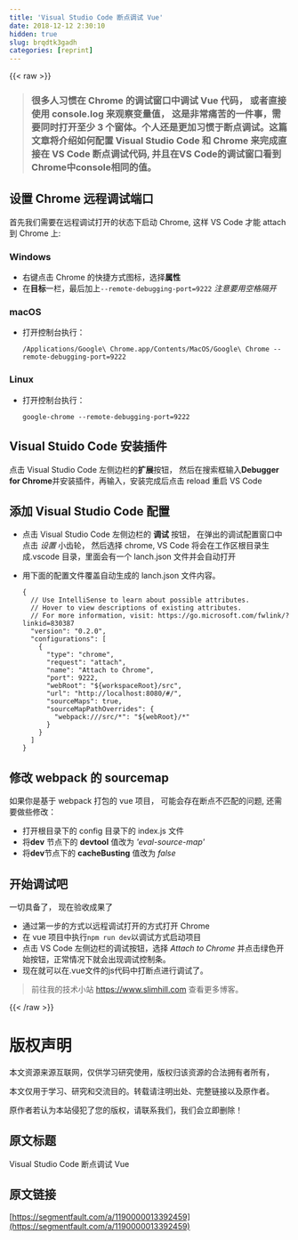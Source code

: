 ```yaml
---
title: 'Visual Studio Code 断点调试 Vue' 
date: 2018-12-12 2:30:10
hidden: true
slug: brqdtk3gadh
categories: [reprint]
---
```


{{< raw >}}

                    
<blockquote><h3 id="articleHeader0">很多人习惯在 Chrome 的调试窗口中调试 Vue 代码， 或者直接使用 <strong>console.log</strong> 来观察变量值， 这是非常痛苦的一件事，需要同时打开至少 3 个窗体。个人还是更加习惯于断点调试。这篇文章将介绍如何配置 Visual Studio Code 和 Chrome 来完成直接在 VS Code 断点调试代码, 并且在VS Code的调试窗口看到Chrome中console相同的值。</h3></blockquote>
<h2 id="articleHeader1">设置 Chrome 远程调试端口</h2>
<p>首先我们需要在远程调试打开的状态下启动 Chrome, 这样 VS Code 才能 attach 到 Chrome 上:</p>
<h3 id="articleHeader2">Windows</h3>
<ul>
<li>右键点击 Chrome 的快捷方式图标，选择<strong>属性</strong>
</li>
<li>在<strong>目标</strong>一栏，最后加上<code>--remote-debugging-port=9222</code> <em>注意要用空格隔开</em>
</li>
</ul>
<h3 id="articleHeader3">macOS</h3>
<ul><li>
<p>打开控制台执行：</p>
<div class="widget-codetool" style="display:none;">
      <div class="widget-codetool--inner">
      <span class="selectCode code-tool" data-toggle="tooltip" data-placement="top" title="" data-original-title="全选"></span>
      <span type="button" class="copyCode code-tool" data-toggle="tooltip" data-placement="top" data-clipboard-text="/Applications/Google\ Chrome.app/Contents/MacOS/Google\ Chrome --remote-debugging-port=9222" title="" data-original-title="复制"></span>
      <span type="button" class="saveToNote code-tool" data-toggle="tooltip" data-placement="top" title="" data-original-title="放进笔记"></span>
      </div>
      </div><pre class="bash hljs"><code class="bash" style="word-break: break-word; white-space: initial;">/Applications/Google\ Chrome.app/Contents/MacOS/Google\ Chrome --remote-debugging-port=9222</code></pre>
</li></ul>
<h3 id="articleHeader4">Linux</h3>
<ul><li>
<p>打开控制台执行：</p>
<div class="widget-codetool" style="display:none;">
      <div class="widget-codetool--inner">
      <span class="selectCode code-tool" data-toggle="tooltip" data-placement="top" title="" data-original-title="全选"></span>
      <span type="button" class="copyCode code-tool" data-toggle="tooltip" data-placement="top" data-clipboard-text="google-chrome --remote-debugging-port=9222" title="" data-original-title="复制"></span>
      <span type="button" class="saveToNote code-tool" data-toggle="tooltip" data-placement="top" title="" data-original-title="放进笔记"></span>
      </div>
      </div><pre class="bash hljs"><code class="bash" style="word-break: break-word; white-space: initial;">google-chrome --remote-debugging-port=9222</code></pre>
</li></ul>
<h2 id="articleHeader5">Visual Stuido Code 安装插件</h2>
<p>点击 Visual Studio Code 左侧边栏的<strong>扩展</strong>按钮， 然后在搜索框输入<strong>Debugger for Chrome</strong>并安装插件，再输入，安装完成后点击 reload 重启 VS Code</p>
<h2 id="articleHeader6">添加 Visual Studio Code 配置</h2>
<ul>
<li>点击 Visual Studio Code 左侧边栏的 <strong>调试</strong> 按钮， 在弹出的调试配置窗口中点击 <em>设置</em> 小齿轮， 然后选择 chrome, VS Code 将会在工作区根目录生成.vscode 目录，里面会有一个 lanch.json 文件并会自动打开</li>
<li>
<p>用下面的配置文件覆盖自动生成的 lanch.json 文件内容。</p>
<div class="widget-codetool" style="display:none;">
      <div class="widget-codetool--inner">
      <span class="selectCode code-tool" data-toggle="tooltip" data-placement="top" title="" data-original-title="全选"></span>
      <span type="button" class="copyCode code-tool" data-toggle="tooltip" data-placement="top" data-clipboard-text="{
  // Use IntelliSense to learn about possible attributes.
  // Hover to view descriptions of existing attributes.
  // For more information, visit: https://go.microsoft.com/fwlink/?linkid=830387
  &quot;version&quot;: &quot;0.2.0&quot;,
  &quot;configurations&quot;: [
    {
      &quot;type&quot;: &quot;chrome&quot;,
      &quot;request&quot;: &quot;attach&quot;,
      &quot;name&quot;: &quot;Attach to Chrome&quot;,
      &quot;port&quot;: 9222,
      &quot;webRoot&quot;: &quot;${workspaceRoot}/src&quot;,
      &quot;url&quot;: &quot;http://localhost:8080/#/&quot;,
      &quot;sourceMaps&quot;: true,
      &quot;sourceMapPathOverrides&quot;: {
        &quot;webpack:///src/*&quot;: &quot;${webRoot}/*&quot;
      }
    }
  ]
}" title="" data-original-title="复制"></span>
      <span type="button" class="saveToNote code-tool" data-toggle="tooltip" data-placement="top" title="" data-original-title="放进笔记"></span>
      </div>
      </div><pre class="json hljs"><code class="json">{
  // Use IntelliSense to learn about possible attributes.
  // Hover to view descriptions of existing attributes.
  // For more information, visit: https://go.microsoft.com/fwlink/?linkid=<span class="hljs-number">830387</span>
  <span class="hljs-string">"version"</span>: <span class="hljs-string">"0.2.0"</span>,
  <span class="hljs-attr">"configurations"</span>: [
    {
      <span class="hljs-attr">"type"</span>: <span class="hljs-string">"chrome"</span>,
      <span class="hljs-attr">"request"</span>: <span class="hljs-string">"attach"</span>,
      <span class="hljs-attr">"name"</span>: <span class="hljs-string">"Attach to Chrome"</span>,
      <span class="hljs-attr">"port"</span>: <span class="hljs-number">9222</span>,
      <span class="hljs-attr">"webRoot"</span>: <span class="hljs-string">"${workspaceRoot}/src"</span>,
      <span class="hljs-attr">"url"</span>: <span class="hljs-string">"http://localhost:8080/#/"</span>,
      <span class="hljs-attr">"sourceMaps"</span>: <span class="hljs-literal">true</span>,
      <span class="hljs-attr">"sourceMapPathOverrides"</span>: {
        <span class="hljs-attr">"webpack:///src/*"</span>: <span class="hljs-string">"${webRoot}/*"</span>
      }
    }
  ]
}</code></pre>
</li>
</ul>
<h2 id="articleHeader7">修改 webpack 的 sourcemap</h2>
<p>如果你是基于 webpack 打包的 vue 项目， 可能会存在断点不匹配的问题, 还需要做些修改：</p>
<ul>
<li>打开根目录下的 config 目录下的 index.js 文件</li>
<li>将<strong>dev</strong> 节点下的 <strong>devtool</strong> 值改为 <em>'eval-source-map'</em>
</li>
<li>将<strong>dev</strong>节点下的 <strong>cacheBusting</strong> 值改为 <em>false</em>
</li>
</ul>
<h2 id="articleHeader8">开始调试吧</h2>
<p>一切具备了， 现在验收成果了</p>
<ul>
<li>通过第一步的方式以远程调试打开的方式打开 Chrome</li>
<li>在 vue 项目中执行<code>npm run dev</code>以调试方式启动项目</li>
<li>点击 VS Code 左侧边栏的调试按钮，选择 <em>Attach to Chrome</em> 并点击绿色开始按钮，正常情况下就会出现调试控制条。</li>
<li>现在就可以在.vue文件的js代码中打断点进行调试了。</li>
</ul>
<blockquote>前往我的技术小站 <a href="https://www.slimhill.com" rel="nofollow noreferrer" target="_blank">https://www.slimhill.com</a> 查看更多博客。</blockquote>

                
{{< /raw >}}

# 版权声明
本文资源来源互联网，仅供学习研究使用，版权归该资源的合法拥有者所有，

本文仅用于学习、研究和交流目的。转载请注明出处、完整链接以及原作者。

原作者若认为本站侵犯了您的版权，请联系我们，我们会立即删除！

## 原文标题
Visual Studio Code 断点调试 Vue

## 原文链接
[https://segmentfault.com/a/1190000013392459](https://segmentfault.com/a/1190000013392459)

